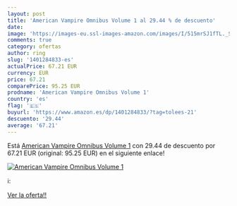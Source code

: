 ```yaml
---
layout: post
title: 'American Vampire Omnibus Volume 1 al 29.44 % de descuento'
date: 
image: 'https://images-eu.ssl-images-amazon.com/images/I/515mrSJ1fTL._SL200_.jpg'
comments: true
category: ofertas
author: ring
slug: '1401284833-es'
actualPrice: 67.21 EUR
currency: EUR
price: 67.21
comparePrice: 95.25 EUR
prodname: 'American Vampire Omnibus Volume 1'
country: 'es'
flag: '🇪🇸'
buyurl: 'https://www.amazon.es/dp/1401284833/?tag=tolees-21'
descuento: '29.44'
average: '67.21'
---
```


Está [American Vampire Omnibus Volume 1](https://www.amazon.es/dp/1401284833/?tag=tolees-21) con 29.44 de descuento por 67.21 EUR (original: 95.25 EUR) en el siguiente enlace!

[![American Vampire Omnibus Volume 1](https://images-eu.ssl-images-amazon.com/images/I/515mrSJ1fTL._SL200_.jpg)](https://www.amazon.es/dp/1401284833/?tag=tolees-21)

ℹ️:


[Ver la oferta!!](https://www.amazon.es/dp/1401284833/?tag=tolees-21)
